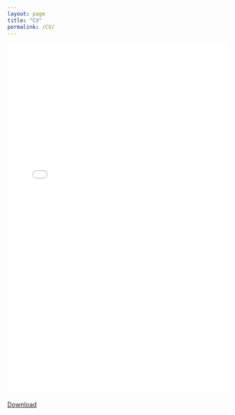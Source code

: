 ```yaml
---
layout: page
title: "CV"
permalink: /CV/
---
```


<embed src="/assets/cv/cv.pdf" type="application/pdf" width="100%" height="800px" />

[Download](/assets/cv/cv.pdf)